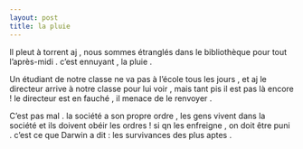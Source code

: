 ```yaml
---
layout: post
title: la pluie
---
```


Il pleut à torrent aj , nous sommes étranglés dans le bibliothèque pour tout l’après-midi . c’est ennuyant , la pluie .

Un étudiant de notre classe ne va pas à l’école tous les jours , et aj le directeur arrive à notre classe pour lui voir , mais tant pis il est pas là encore ! le directeur est en fauché , il menace de le renvoyer .

C’est pas mal . la société a son propre ordre , les gens vivent dans la société et ils doivent obéir les ordres ! si qn les enfreigne , on doit être puni . c’est ce que Darwin a dit : les survivances des plus aptes .
